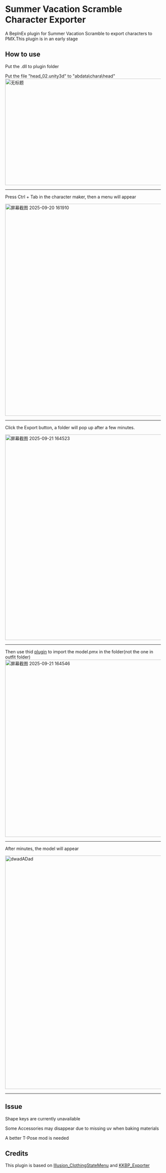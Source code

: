 # Summer Vacation Scramble Character Exporter
A BepInEx plugin for Summer Vacation Scramble to export characters to PMX.This plugin is in an early stage

## How to use

Put the .dll to plugin folder

Put the file "head_02.unity3d" to "abdata\chara\head"
<img width="999" height="343" alt="无标题" src="https://github.com/user-attachments/assets/d3818840-429d-4a39-b004-90ae29de8e90" />

---

Press Ctrl + Tab in the character maker, then a menu will appear

<img width="516" height="683" alt="屏幕截图 2025-09-20 161910" src="https://github.com/user-attachments/assets/cf890c3f-7cb1-4e93-ae95-3ec936b47b9a" />

---

Click the Export button, a folder will pop up after a few minutes.

<img width="812" height="662" alt="屏幕截图 2025-09-21 164523" src="https://github.com/user-attachments/assets/4a453863-96f9-4916-a6bc-dbe2491768c2" />

---

Then use thid [plugin](https://github.com/Sonogami-Rinne/KK-Blender-Porter-Pac) to import the model.pmx in the folder(not the one in outfit folder)
<img width="527" height="571" alt="屏幕截图 2025-09-21 164546" src="https://github.com/user-attachments/assets/71ab8fdd-6c01-48e0-b357-adaffba1df3a" />

---

After minutes, the model will appear

<img width="683" height="752" alt="dwadADad" src="https://github.com/user-attachments/assets/103b7827-263e-4d2a-8be7-fec0c58a5ba3" />

---
## Issue

Shape keys are currently unavailable

Some Accessories may disappear due to missing uv when baking materials

A better T-Pose mod is needed

## Credits
This plugin is based on [Illusion_ClothingStateMenu](https://github.com/ManlyMarco/Illusion_ClothingStateMenu) and [KKBP_Exporter](https://github.com/FlailingFog/KKBP_Exporter)
